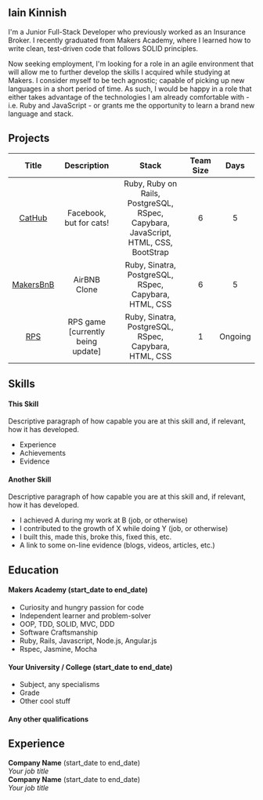 ## Iain Kinnish

I'm a Junior Full-Stack Developer who previously worked as an Insurance Broker. I recently graduated from Makers Academy, where I learned how to write clean, test-driven code that follows SOLID principles.

Now seeking employment, I'm looking for a role in an agile environment that will allow me to further develop the skills I acquired while studying at Makers. I consider myself to be tech agnostic; capable of picking up new languages in a short period of time. As such, I would be happy in a role that either takes advantage of the technologies I am already comfortable with - i.e. Ruby and JavaScript - or grants me the opportunity to learn a brand new language and stack.

## Projects

| Title | Description | Stack | Team Size | Days |
| :---: | :---: | :---: | :---: | :---: |
| [CatHub](https://github.com/crispinandrews/CatHub) | Facebook, but for cats! | Ruby, Ruby on Rails, PostgreSQL, RSpec, Capybara, JavaScript, HTML, CSS, BootStrap | 6 | 5 |
| [MakersBnB](https://github.com/IainDK/makersbnb) | AirBNB Clone | Ruby, Sinatra, PostgreSQL, RSpec, Capybara, HTML, CSS | 6 | 5 |
| [RPS](https://github.com/IainDK/RPS/tree/master/app) | RPS game [currently being update] | Ruby, Sinatra, PostgreSQL, RSpec, Capybara, HTML, CSS | 1 | Ongoing |

## Skills

#### This Skill

Descriptive paragraph of how capable you are at this skill and, if relevant, how it has developed.

- Experience
- Achievements
- Evidence

#### Another Skill

Descriptive paragraph of how capable you are at this skill and, if relevant, how it has developed.

- I achieved A during my work at B (job, or otherwise)
- I contributed to the growth of X while doing Y (job, or otherwise)
- I built this, made this, broke this, fixed this, etc.
- A link to some on-line evidence (blogs, videos, articles, etc.)

## Education

#### Makers Academy (start_date to end_date)

- Curiosity and hungry passion for code
- Independent learner and problem-solver
- OOP, TDD, SOLID, MVC, DDD
- Software Craftsmanship
- Ruby, Rails, Javascript, Node.js, Angular.js
- Rspec, Jasmine, Mocha

#### Your University / College (start_date to end_date)

- Subject, any specialisms
- Grade
- Other cool stuff

#### Any other qualifications

## Experience

**Company Name** (start_date to end_date)    
*Your job title*  
**Company Name** (start_date to end_date)   
*Your job title*  
